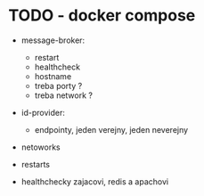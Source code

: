 # TODO - docker compose

- message-broker:
  - restart
  - healthcheck
  - hostname
  - treba porty ?
  - treba network ?

- id-provider:
  - endpointy, jeden verejny, jeden neverejny

- netoworks
- restarts
- healthchecky zajacovi, redis a apachovi